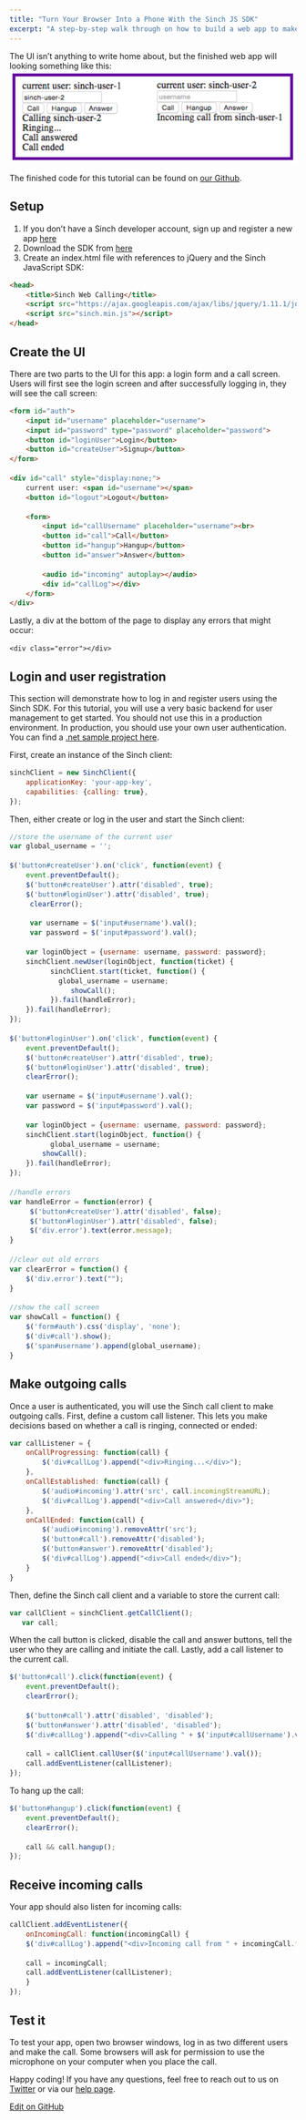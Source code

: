 ```yaml
---
title: "Turn Your Browser Into a Phone With the Sinch JS SDK"
excerpt: "A step-by-step walk through on how to build a web app to make VoIP calls between browsers using JavaScript. Read more."
---
```

The UI isn’t anything to write home about, but the finished web app will looking something like this:
![overview.png](images/350da25-overview.png)

The finished code for this tutorial can be found on [our Github](https://github.com/sinch/js-web-calling).

## Setup

 1.  If you don’t have a Sinch developer account, sign up and register a new app [here](https://portal.sinch.com/#/signup)
 1.  Download the SDK from [here](https://download.sinch.com/js/1.4.11/Sinch-javascript-1.4.11-863cac2.zip)
 1.  Create an index.html file with references to jQuery and the Sinch JavaScript SDK:

```html
<head>
    <title>Sinch Web Calling</title>
    <script src="https://ajax.googleapis.com/ajax/libs/jquery/1.11.1/jquery.min.js"></script>
    <script src="sinch.min.js"></script>
</head>
```

## Create the UI

There are two parts to the UI for this app: a login form and a call screen. Users will first see the login screen and after successfully logging in, they will see the call screen:

```html
<form id="auth">
    <input id="username" placeholder="username">
    <input id="password" type="password" placeholder="password">
    <button id="loginUser">Login</button>
    <button id="createUser">Signup</button>
</form>

<div id="call" style="display:none;">
    current user: <span id="username"></span>
    <button id="logout">Logout</button>

    <form>
        <input id="callUsername" placeholder="username"><br>
        <button id="call">Call</button>
        <button id="hangup">Hangup</button>
        <button id="answer">Answer</button>

        <audio id="incoming" autoplay></audio>
        <div id="callLog"></div>
    </form>
</div>
```

Lastly, a div at the bottom of the page to display any errors that might occur:

`<div class="error"></div>`

## Login and user registration

This section will demonstrate how to log in and register users using the Sinch SDK. For this tutorial, you will use a very basic backend for user management to get started. You should not use this in a production environment. In production, you should use your own user authentication. You can find a [.net sample project here](https://github.com/sinch/net-backend-sample).

First, create an instance of the Sinch client:

```javascript
sinchClient = new SinchClient({
    applicationKey: 'your-app-key',
    capabilities: {calling: true},
});
```

Then, either create or log in the user and start the Sinch client:

```javascript
//store the username of the current user
var global_username = '';

$('button#createUser').on('click', function(event) {
    event.preventDefault();
    $('button#createUser').attr('disabled', true);
    $('button#loginUser').attr('disabled', true);
     clearError();

     var username = $('input#username').val();
     var password = $('input#password').val();

    var loginObject = {username: username, password: password};
    sinchClient.newUser(loginObject, function(ticket) {
          sinchClient.start(ticket, function() {
            global_username = username;
               showCall();
          }).fail(handleError);
    }).fail(handleError);
});

$('button#loginUser').on('click', function(event) {
    event.preventDefault();
    $('button#createUser').attr('disabled', true);
    $('button#loginUser').attr('disabled', true);
    clearError();

    var username = $('input#username').val();
    var password = $('input#password').val();

    var loginObject = {username: username, password: password};
    sinchClient.start(loginObject, function() {
          global_username = username;
        showCall();
    }).fail(handleError);
});

//handle errors
var handleError = function(error) {
     $('button#createUser').attr('disabled', false);
     $('button#loginUser').attr('disabled', false);
     $('div.error').text(error.message);
}

//clear out old errors
var clearError = function() {
    $('div.error').text("");
}

//show the call screen
var showCall = function() {
    $('form#auth').css('display', 'none');
    $('div#call').show();
    $('span#username').append(global_username);
}
```

## Make outgoing calls

Once a user is authenticated, you will use the Sinch call client to make outgoing calls. First, define a custom call listener. This lets you make decisions based on whether a call is ringing, connected or ended:

```javascript
var callListener = {
    onCallProgressing: function(call) {
        $('div#callLog').append("<div>Ringing...</div>");
    },
    onCallEstablished: function(call) {
        $('audio#incoming').attr('src', call.incomingStreamURL);
        $('div#callLog').append("<div>Call answered</div>");
    },
    onCallEnded: function(call) {
        $('audio#incoming').removeAttr('src');
        $('button#call').removeAttr('disabled');
        $('button#answer').removeAttr('disabled');
        $('div#callLog').append("<div>Call ended</div>");
    }
}
```

Then, define the Sinch call client and a variable to store the current call:

```javascript
var callClient = sinchClient.getCallClient();
   var call;
```

When the call button is clicked, disable the call and answer buttons, tell the user who they are calling and initiate the call. Lastly, add a call listener to the current call.

```javascript
$('button#call').click(function(event) {
    event.preventDefault();
    clearError();

    $('button#call').attr('disabled', 'disabled');
    $('button#answer').attr('disabled', 'disabled');
    $('div#callLog').append("<div>Calling " + $('input#callUsername').val() + "</div>");

    call = callClient.callUser($('input#callUsername').val());
    call.addEventListener(callListener);
});
```

To hang up the call:

```javascript
$('button#hangup').click(function(event) {
    event.preventDefault();
    clearError();

    call && call.hangup();
});
```

## Receive incoming calls

Your app should also listen for incoming calls:

```javascript
callClient.addEventListener({
    onIncomingCall: function(incomingCall) {
    $('div#callLog').append("<div>Incoming call from " + incomingCall.fromId + "</div>");

    call = incomingCall;
    call.addEventListener(callListener);
    }
});
```

## Test it

To test your app, open two browser windows, log in as two different users and make the call. Some browsers will ask for permission to use the microphone on your computer when you place the call.

Happy coding\! If you have any questions, feel free to reach out to us on [Twitter](https://twitter.com/sinchdev) or via our [help page](https://www.sinch.com/customer-service/).

<a class="gitbutton pill" target="_blank" href="https://github.com/sinch/docs/blob/master/docs/tutorials/javascript/turn-your-browser-into-a-phone-with-the-sinch-js-sdk.md"><span class="fab fa-github"></span>Edit on GitHub</a>